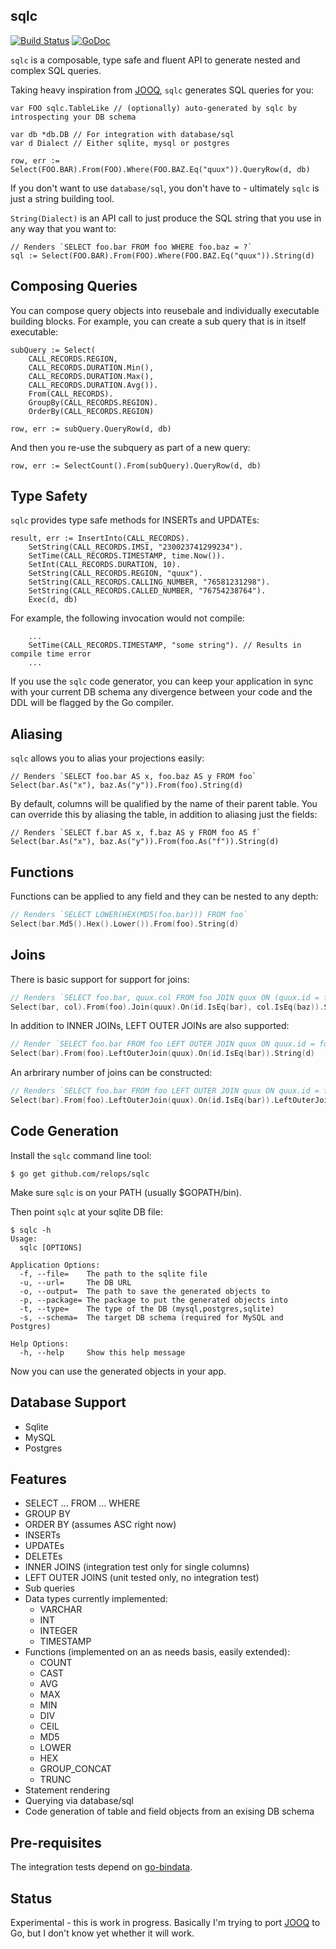 sqlc
----

[![Build Status](https://travis-ci.org/relops/sqlc.png?branch=master)](https://travis-ci.org/relops/sqlc)
[![GoDoc](http://godoc.org/_?status.png)](http://godoc.org/github.com/relops/sqlc)

`sqlc` is a composable, type safe and fluent API to generate nested and complex SQL queries.

Taking heavy inspiration from [JOOQ][], `sqlc` generates SQL queries for you:
	
	var FOO sqlc.TableLike // (optionally) auto-generated by sqlc by introspecting your DB schema
	
	var db *db.DB // For integration with database/sql
	var d Dialect // Either sqlite, mysql or postgres

	row, err := Select(FOO.BAR).From(FOO).Where(FOO.BAZ.Eq("quux")).QueryRow(d, db)

If you don't want to use `database/sql`, you don't have to - ultimately `sqlc` is just a string building tool.

`String(Dialect)` is an API call to just produce the SQL string that you use in any way that you want to:

	// Renders `SELECT foo.bar FROM foo WHERE foo.baz = ?`
	sql := Select(FOO.BAR).From(FOO).Where(FOO.BAZ.Eq("quux")).String(d)

Composing Queries
-----------------

You can compose query objects into reusebale and individually executable building blocks. For example, you can create a sub query that is in itself executable:

	subQuery := Select(
		CALL_RECORDS.REGION,
		CALL_RECORDS.DURATION.Min(),
		CALL_RECORDS.DURATION.Max(),
		CALL_RECORDS.DURATION.Avg()).
		From(CALL_RECORDS).
		GroupBy(CALL_RECORDS.REGION).
		OrderBy(CALL_RECORDS.REGION)

	row, err := subQuery.QueryRow(d, db)

And then you re-use the subquery as part of a new query:

	row, err := SelectCount().From(subQuery).QueryRow(d, db)

Type Safety
-----------

`sqlc` provides type safe methods for INSERTs and UPDATEs:

	result, err := InsertInto(CALL_RECORDS).
		SetString(CALL_RECORDS.IMSI, "230023741299234").
		SetTime(CALL_RECORDS.TIMESTAMP, time.Now()).
		SetInt(CALL_RECORDS.DURATION, 10).
		SetString(CALL_RECORDS.REGION, "quux").
		SetString(CALL_RECORDS.CALLING_NUMBER, "76581231298").
		SetString(CALL_RECORDS.CALLED_NUMBER, "76754238764").
		Exec(d, db)

For example, the following invocation would not compile:

		...
		SetTime(CALL_RECORDS.TIMESTAMP, "some string"). // Results in compile time error
		...

If you use the `sqlc` code generator, you can keep your application in sync with your current DB schema any divergence between your code and the DDL will be flagged by the Go compiler.

Aliasing
--------

`sqlc` allows you to alias your projections easily:

	// Renders `SELECT foo.bar AS x, foo.baz AS y FROM foo`
	Select(bar.As("x"), baz.As("y")).From(foo).String(d)

By default, columns will be qualified by the name of their parent table. You can override this by aliasing the table, in addition to aliasing just the fields:

	// Renders `SELECT f.bar AS x, f.baz AS y FROM foo AS f`
	Select(bar.As("x"), baz.As("y")).From(foo.As("f")).String(d)


Functions
---------

Functions can be applied to any field and they can be nested to any depth:

```go
// Renders `SELECT LOWER(HEX(MD5(foo.bar))) FROM foo`
Select(bar.Md5().Hex().Lower()).From(foo).String(d)
```

Joins
-----

There is basic support for support for joins:

```go
// Renders `SELECT foo.bar, quux.col FROM foo JOIN quux ON (quux.id = foo.bar AND quux.col = foo.baz)`
Select(bar, col).From(foo).Join(quux).On(id.IsEq(bar), col.IsEq(baz)).String(d)
```

In addition to INNER JOINs, LEFT OUTER JOINs are also supported:

```go
// Render `SELECT foo.bar FROM foo LEFT OUTER JOIN quux ON quux.id = foo.bar`
Select(bar).From(foo).LeftOuterJoin(quux).On(id.IsEq(bar)).String(d)
```

An arbrirary number of joins can be constructed:

```go
// Renders `SELECT foo.bar FROM foo LEFT OUTER JOIN quux ON quux.id = foo.bar LEFT OUTER JOIN gorp ON gorp.porg = foo.bar`
Select(bar).From(foo).LeftOuterJoin(quux).On(id.IsEq(bar)).LeftOuterJoin(gorp).On(porg.IsEq(bar)).String(d)
```


Code Generation
---------------

Install the `sqlc` command line tool:

	$ go get github.com/relops/sqlc

Make sure `sqlc` is on your PATH (usually $GOPATH/bin).

Then point `sqlc` at your sqlite DB file:

	$ sqlc -h
	Usage:
	  sqlc [OPTIONS]

	Application Options:
	  -f, --file=    The path to the sqlite file
      -u, --url=     The DB URL
      -o, --output=  The path to save the generated objects to
  	  -p, --package= The package to put the generated objects into
      -t, --type=    The type of the DB (mysql,postgres,sqlite)
      -s, --schema=  The target DB schema (required for MySQL and Postgres)

	Help Options:
	  -h, --help     Show this help message

Now you can use the generated objects in your app.

Database Support
----------------

* Sqlite
* MySQL
* Postgres

Features
--------

* SELECT ... FROM ... WHERE
* GROUP BY
* ORDER BY (assumes ASC right now)
* INSERTs
* UPDATEs
* DELETEs
* INNER JOINS (integration test only for single columns)
* LEFT OUTER JOINS (unit tested only, no integration test)
* Sub queries
* Data types currently implemented:
  * VARCHAR
  * INT
  * INTEGER
  * TIMESTAMP
* Functions (implemented on an as needs basis, easily extended):
  * COUNT
  * CAST
  * AVG
  * MAX
  * MIN
  * DIV
  * CEIL
  * MD5
  * LOWER
  * HEX
  * GROUP_CONCAT
  * TRUNC
* Statement rendering
* Querying via database/sql
* Code generation of table and field objects from an exising DB schema

Pre-requisites
--------------

The integration tests depend on [go-bindata](https://github.com/jteeuwen/go-bindata).

Status
------

Experimental - this is work in progress. Basically I'm trying to port [JOOQ][] to Go, but I don't know yet whether it will work.

[jooq]: http://jooq.org
